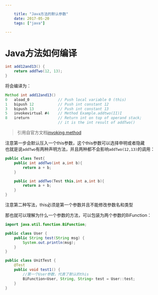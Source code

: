 ```yaml
---

    title: "Java方法的默认参数"
    date: 2017-05-20
    tags: ["java"]

---
```

# Java方法如何编译
```java
int add12and13() {
    return addTwo(12, 13);
}
```
将会编译为：
```java
Method int add12and13()
0   aload_0             // Push local variable 0 (this)
1   bipush 12           // Push int constant 12
3   bipush 13           // Push int constant 13
5   invokevirtual #4    // Method Example.addtwo(II)I
8   ireturn             // Return int on top of operand stack;
                        // it is the int result of addTwo()
```
> 引用自官方文档[invoking method](https://docs.oracle.com/javase/specs/jvms/se7/html/jvms-3.html#jvms-3.7)  

注意第一步会默认压入一个this参数，这个this参数可以选择申明或者隐藏  
也就是说`addTwo`有两种声明方法，并且两种都不会影响`addTwo(12,13)`的调用：  
```java
public class Test{
    public int addTwo(int a,int b){
        return a + b;
    }

    public int addTwo(Test this,int a,int b){
        return a + b;
    }
}
```
注意第二种写法，this必须是第一个参数并且不能修改参数名和类型  

那也就可以理解为什么一个参数的方法，可以包装为两个参数的BiFunction：

```java
import java.util.function.BiFunction;

public class User {
    public String test(String msg) {
        System.out.println(msg);
    }
}

public class UnitTest {
    @Test
    public void test1() {
        //第一个User参数，代表了默认的this
        BiFunction<User, String, String> test = User::test;
    }
}
```
